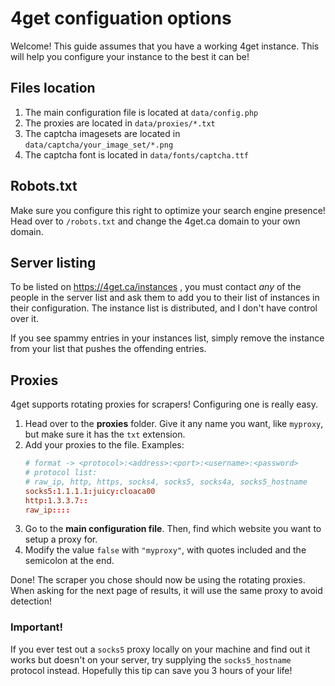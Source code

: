 # 4get configuation options

Welcome! This guide assumes that you have a working 4get instance. This will help you configure your instance to the best it can be!

## Files location
1. The main configuration file is located at `data/config.php`
2. The proxies are located in `data/proxies/*.txt`
3. The captcha imagesets are located in `data/captcha/your_image_set/*.png`
4. The captcha font is located in `data/fonts/captcha.ttf`

## Robots.txt
Make sure you configure this right to optimize your search engine presence! Head over to `/robots.txt` and change the 4get.ca domain to your own domain.

## Server listing
To be listed on https://4get.ca/instances , you must contact *any* of the people in the server list and ask them to add you to their list of instances in their configuration. The instance list is distributed, and I don't have control over it.

If you see spammy entries in your instances list, simply remove the instance from your list that pushes the offending entries.

## Proxies
4get supports rotating proxies for scrapers! Configuring one is really easy.

1. Head over to the **proxies** folder. Give it any name you want, like `myproxy`, but make sure it has the `txt` extension.
2. Add your proxies to the file. Examples:
	```conf
	# format -> <protocol>:<address>:<port>:<username>:<password>
	# protocol list:
	# raw_ip, http, https, socks4, socks5, socks4a, socks5_hostname
	socks5:1.1.1.1:juicy:cloaca00
	http:1.3.3.7::
	raw_ip::::
	```
3. Go to the **main configuration file**. Then, find which website you want to setup a proxy for.
4. Modify the value `false` with `"myproxy"`, with quotes included and the semicolon at the end.

Done! The scraper you chose should now be using the rotating proxies. When asking for the next page of results, it will use the same proxy to avoid detection!

### Important!
If you ever test out a `socks5` proxy locally on your machine and find out it works but doesn't on your server, try supplying the `socks5_hostname` protocol instead. Hopefully this tip can save you 3 hours of your life!
